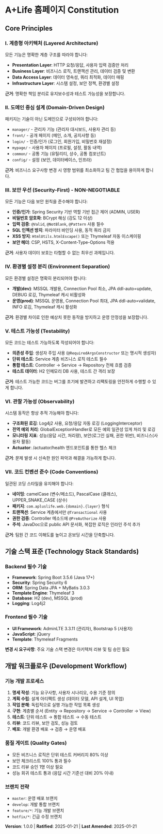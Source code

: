 <!--
Sync Impact Report:
- Version change: (initial) → 1.0.0
- Added sections: All core principles, Security Standards, Development Workflow, Governance
- Templates requiring updates: ✅ All templates validated
- Follow-up TODOs: None
-->

# A+Life 홈페이지 Constitution

## Core Principles

### I. 계층형 아키텍처 (Layered Architecture)

모든 기능은 명확한 계층 구조를 따라야 합니다:
- **Presentation Layer**: HTTP 요청/응답, 사용자 입력 검증만 처리
- **Business Layer**: 비즈니스 로직, 트랜잭션 관리, 데이터 검증 및 변환
- **Data Access Layer**: 데이터 영속성, 쿼리 최적화, 데이터 매핑
- **Infrastructure Layer**: 시스템 설정, 보안 정책, 환경별 설정

**근거**: 명확한 책임 분리로 유지보수성과 테스트 가능성을 보장합니다.

### II. 도메인 중심 설계 (Domain-Driven Design)

패키지는 기술이 아닌 도메인으로 구성되어야 합니다:
- `manager/` - 관리자 기능 (관리자 대시보드, 사용자 관리 등)
- `front/` - 공개 페이지 (메인, 소개, 공지사항 등)
- `login/` - 인증/인가 (로그인, 회원가입, 비밀번호 재설정)
- `mypage/` - 사용자 페이지 (프로필, 설정, 활동 내역)
- `common/` - 공통 기능 (유틸리티, 상수, 공통 컴포넌트)
- `config/` - 설정 (보안, 데이터베이스, 인프라)

**근거**: 비즈니스 요구사항 변경 시 영향 범위를 최소화하고 팀 간 협업을 용이하게 합니다.

### III. 보안 우선 (Security-First) - NON-NEGOTIABLE

모든 기능은 다음 보안 원칙을 준수해야 합니다:
- **인증/인가**: Spring Security 기반 역할 기반 접근 제어 (ADMIN, USER)
- **비밀번호 암호화**: BCrypt 해싱 (강도 12 이상)
- **입력 검증**: `@Valid`, `@NotBlank`, `@Pattern` 사용 필수
- **SQL 인젝션 방지**: 파라미터 바인딩 사용, 동적 쿼리 금지
- **XSS 방지**: `HtmlUtils.htmlEscape()` 또는 Thymeleaf 자동 이스케이핑
- **보안 헤더**: CSP, HSTS, X-Content-Type-Options 적용

**근거**: 사용자 데이터 보호는 타협할 수 없는 최우선 과제입니다.

### IV. 환경별 설정 분리 (Environment Separation)

모든 환경별 설정은 명확히 분리되어야 합니다:
- **개발(dev)**: MSSQL 개발용, Connection Pool 최소, JPA ddl-auto=update, DEBUG 로깅, Thymeleaf 캐시 비활성화
- **운영(prod)**: MSSQL 운영용, Connection Pool 최대, JPA ddl-auto=validate, INFO 로깅, Thymeleaf 캐시 활성화

**근거**: 환경별 차이로 인한 예상치 못한 동작을 방지하고 운영 안정성을 보장합니다.

### V. 테스트 가능성 (Testability)

모든 코드는 테스트 가능하도록 작성되어야 합니다:
- **의존성 주입**: 생성자 주입 사용 (`@RequiredArgsConstructor` 또는 명시적 생성자)
- **단위 테스트**: Service 계층 비즈니스 로직 테스트 필수
- **통합 테스트**: Controller → Service → Repository 전체 흐름 검증
- **테스트 데이터**: H2 인메모리 DB 사용, 테스트 간 격리 보장

**근거**: 테스트 가능한 코드는 버그를 조기에 발견하고 리팩토링을 안전하게 수행할 수 있게 합니다.

### VI. 관찰 가능성 (Observability)

시스템 동작은 항상 추적 가능해야 합니다:
- **구조화된 로깅**: Log4j2 사용, 요청/응답 자동 로깅 (LoggingInterceptor)
- **전역 예외 처리**: GlobalExceptionHandler로 모든 예외 일관성 있게 처리 및 로깅
- **모니터링 지표**: 성능(응답 시간, 처리량), 보안(로그인 실패, 권한 위반), 비즈니스(사용자 활동)
- **Actuator**: /actuator/health 엔드포인트를 통한 헬스 체크

**근거**: 문제 발생 시 신속한 원인 파악과 해결을 가능하게 합니다.

### VII. 코드 컨벤션 준수 (Code Conventions)

일관된 코딩 스타일을 유지해야 합니다:
- **네이밍**: camelCase (변수/메소드), PascalCase (클래스), UPPER_SNAKE_CASE (상수)
- **패키지**: `com.apluslife.web.{domain}.{layer}` 형식
- **트랜잭션**: Service 계층에서만 `@Transactional` 사용
- **권한 검증**: Controller 메소드에 `@PreAuthorize` 사용
- **주석**: JavaDoc으로 public API 문서화, 복잡한 로직은 인라인 주석 추가

**근거**: 팀원 간 코드 이해도를 높이고 온보딩 시간을 단축합니다.

## 기술 스택 표준 (Technology Stack Standards)

### Backend 필수 기술
- **Framework**: Spring Boot 3.5.6 (Java 17+)
- **Security**: Spring Security 6
- **ORM**: Spring Data JPA + MyBatis 3.0.3
- **Template Engine**: Thymeleaf 3
- **Database**: H2 (dev), MSSQL (prod)
- **Logging**: Log4j2

### Frontend 필수 기술
- **UI Framework**: AdminLTE 3.3.11 (관리자), Bootstrap 5 (사용자)
- **JavaScript**: jQuery
- **Template**: Thymeleaf Fragments

**변경 시 요구사항**: 주요 기술 스택 변경은 아키텍처 리뷰 및 팀 승인 필요

## 개발 워크플로우 (Development Workflow)

### 기능 개발 프로세스
1. **명세 작성**: 기능 요구사항, 사용자 시나리오, 수용 기준 정의
2. **계획 수립**: 설계 아티팩트 생성 (데이터 모델, API 설계, UI 목업)
3. **작업 분해**: 독립적으로 실행 가능한 작업 목록 생성
4. **구현**: 계층별 순서 (Entity → Repository → Service → Controller → View)
5. **테스트**: 단위 테스트 → 통합 테스트 → 수동 테스트
6. **리뷰**: 코드 리뷰, 보안 검토, 성능 검토
7. **배포**: 개발 환경 배포 → 검증 → 운영 배포

### 품질 게이트 (Quality Gates)
- 모든 비즈니스 로직은 단위 테스트 커버리지 80% 이상
- 보안 체크리스트 100% 통과 필수
- 코드 리뷰 승인 1명 이상 필요
- 성능 회귀 테스트 통과 (응답 시간 기준선 대비 20% 이내)

### 브랜치 전략
- `master`: 운영 배포 브랜치
- `develop`: 개발 통합 브랜치
- `feature/*`: 기능 개발 브랜치
- `hotfix/*`: 긴급 수정 브랜치


**Version**: 1.0.0 | **Ratified**: 2025-01-21 | **Last Amended**: 2025-01-21
